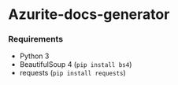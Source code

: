 # Azurite-docs-generator

### Requirements
* Python 3
* BeautifulSoup 4 (`pip install bs4`)
* requests (`pip install requests`)
